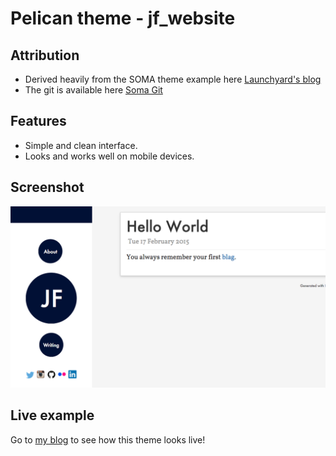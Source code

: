 Pelican theme - jf_website
====================

Attribution
--------
* Derived heavily from the SOMA theme example here [Launchyard's blog](http://blog.launchyard.com)
* The git is available here [Soma Git](https://github.com/getpelican/pelican-themes/tree/master/SoMA2)

Features
--------
* Simple and clean interface.
* Looks and works well on mobile devices.


Screenshot
----------

  ![Screenshot](screenshot.png)


Live example
------------

Go to [my blog](jesselumarie.com/blog) to see how this theme looks live!

